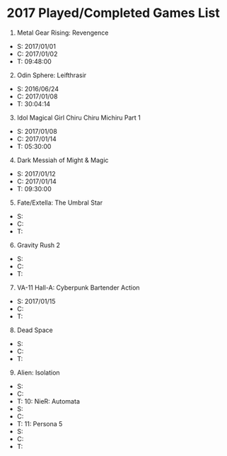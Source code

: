 # 2017 Played/Completed Games List

1. Metal Gear Rising: Revengence
  - S: 2017/01/01
  - C: 2017/01/02
  - T: 09:48:00
2. Odin Sphere: Leifthrasir
  - S: 2016/06/24
  - C: 2017/01/08
  - T: 30:04:14
3. Idol Magical Girl Chiru Chiru Michiru Part 1
  - S: 2017/01/08
  - C: 2017/01/14
  - T: 05:30:00
4. Dark Messiah of Might & Magic
  - S: 2017/01/12
  - C: 2017/01/14
  - T: 09:30:00
5. Fate/Extella: The Umbral Star
  - S:
  - C:
  - T:
6. Gravity Rush 2
  - S:
  - C:
  - T:
7. VA-11 Hall-A: Cyberpunk Bartender Action
  - S: 2017/01/15
  - C:
  - T:
8. Dead Space
  - S:
  - C:
  - T:
9. Alien: Isolation
  - S:
  - C:
  - T:
10: NieR: Automata
  - S:
  - C:
  - T:
11: Persona 5
  - S:
  - C:
  - T:
